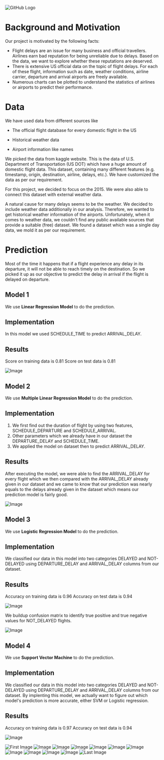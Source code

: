 ![GitHub Logo](/header.jpg)

# Background and Motivation
Our project is motivated by the following facts: 
- Flight delays are an issue for many business and official travellers. Airlines earn bad reputation for being unreliable due to delays. Based on the data, we want to explore whether these reputations are deserved. 
- There is extensive US official data on the topic of flight delays. For each of these flight, information such as date, weather conditions, airline carrier, departure and arrival airports are freely available.
- Numerous charts can be plotted to understand the statistics of airlines or airports to predict their performance.

# Data
We have used data from different sources like
- The official flight database for every domestic flight in the US 

- Historical weather data

- Airport information like names
  
We picked the data from kaggle website. This is the data of U.S. Department of Transportation (US DOT) which have a huge amount of domestic flight data. This dataset, containing many different features (e.g. timestamp, origin, destination, airline, delays, etc.). We have customized the data as per our requirement. 

For this project, we decided to focus on the 2015. We were also able to connect this dataset with external weather data.  

A natural cause for many delays seems to be the weather. We decided to include weather data additionally in our analysis. Therefore, we wanted to get historical weather information of the airports. Unfortunately, when it comes to weather data, we couldn't find any public available sources that provide a suitable (free) dataset. We found a dataset which was a single day data, we mold it as per our requirement. 

# Prediction
Most of the time it happens that if a flight experience any delay in its departure, it will not be able to reach timely on the destination. So we picked it up as our objective to predict the delay in arrival if the flight is delayed on departure.

## Model 1
We use **Linear Regression Model** to do the prediction.

## Implementation
In this model we used SCHEDULE_TIME to predict ARRIVAL_DELAY.

## Results
Score on training data is 0.81
Score on test data is 0.81

![Image](/flight_dataLR1.png)

## Model 2
We use **Multiple Linear Regression Model** to do the prediction.

## Implementation
1. We first find out the duration of flight by using two features, SCHEDULE_DEPARTURE and SCHEDULE_ARRIVAL.
2. Other parameters which we already have in our dataset the DEPARTURE_DELAY and SCHEDULE_TIME.
3. We applied the model on dataset then to predict ARRIVAL_DELAY.

## Results
After executing the model, we were able to find the ARRIVAL_DELAY for every flight which we then compared with the ARRIVAL_DELAY already given in our dataset and we came to know that our prediction was nearly equals to the delays already given in the dataset which means our prediction model is fairly good.

![Image](/flight_dataLR2.png)

## Model 3
We use **Logistic Regression Model** to do the prediction. 

## Implementation
We classified our data in this model into two categories DELAYED and NOT-DELAYED using DEPARTURE_DELAY and ARRIVAL_DELAY columns from our dataset.

## Results
Accuracy on training data is 0.96
Accuracy on test data is 0.94

![Image](/flight_dataLR4.png)

We buildup confusion matrix to identify true positive and true negative values for NOT_DELAYED flights.

![Image](/flight_dataLR3.png)

## Model 4
We use **Support Vector Machine** to do the prediction. 

## Implementation
We classified our data in this model into two categories DELAYED and NOT-DELAYED using DEPARTURE_DELAY and ARRIVAL_DELAY columns from our dataset. By implenting this model, we actually want to figure out which model's prediction is more accurate, either SVM or Logistic regression.

## Results
Accuracy on training data is 0.97
Accuracy on test data is 0.94

![Image](/flight_dataLR4.png)

![First Image](/flight_data.png)
![Image](/flight_datacancel.png)
![Image](/flight_datacancel1.png)
![Image](/flight_datacancel2.png)
![Image](/flight_datacancel3.png)
![Image](/flight_dataLR5.png)
![Image](/flight_dataLR6.png)
![Image](/flight_dataLR7.png)
![Image](/flight_datarating1.png)
![Image](/flight_datarating2.png)
![Image](/flight_datarating3.png)
![Last Image](/Plot_1.png)

